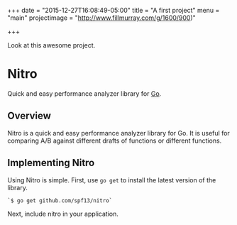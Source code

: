 +++
date = "2015-12-27T16:08:49-05:00"
title = "A first project"
menu = "main"
projectimage = "http://www.fillmurray.com/g/1600/900)"

+++

Look at this awesome project.

# Nitro

Quick and easy performance analyzer library for [Go](http://golang.org/).

## Overview

Nitro is a quick and easy performance analyzer library for Go.
It is useful for comparing A/B against different drafts of functions
or different functions.

## Implementing Nitro

Using Nitro is simple. First, use `go get` to install the latest version
of the library.

    `$ go get github.com/spf13/nitro`

Next, include nitro in your application.
